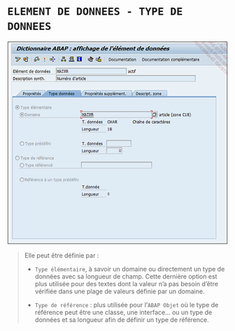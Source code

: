 # **`ELEMENT DE DONNEES - TYPE DE DONNEES`**

![](../00_Ressources/05_09_01.png)

> Elle peut être définie par :
>
> - `Type élémentaire`, à savoir un domaine ou directement un type de données avec sa longueur de champ. Cette dernière option est plus utilisée pour des textes dont la valeur n’a pas besoin d’être vérifiée dans une plage de valeurs définie par un domaine.
>
> - `Type de référence` : plus utilisée pour l’`ABAP Objet` où le type de référence peut être une classe, une interface... ou un type de données et sa longueur afin de définir un type de référence.
